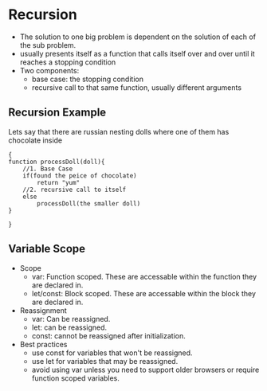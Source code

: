 # Recursion
- The solution to one big problem is dependent on the solution of each of the sub problem. 
- usually presents itself as a function that calls itself over and over until it reaches a stopping condition
- Two components:
    - base case: the stopping condition
    - recursive call to that same function, usually different arguments


## Recursion Example
Lets say that there are russian nesting dolls where one of them has chocolate inside

```
{
function processDoll(doll){
    //1. Base Case
    if(found the peice of chocolate)
        return "yum"
    //2. recursive call to itself
    else
        processDoll(the smaller doll)
}

}
```

## Variable Scope
- Scope
    - var: Function scoped. These are accessable within the function they are declared in. 
    - let/const: Block scoped. These are accessable within the block they are declared in. 
- Reassignment
    - var: Can be reassigned. 
    - let: can be reassigned. 
    - const: cannot be reassigned after initialization.
- Best practices
    - use const for variables that won't be reassigned. 
    - use let for variables that may be reassigned. 
    - avoid using var unless you need to support older browsers or require function scoped variables. 
